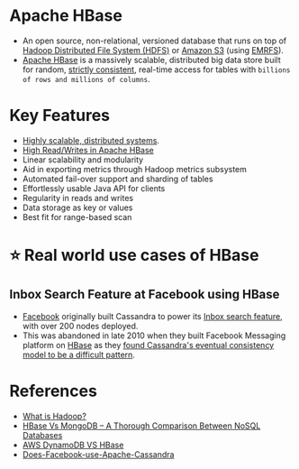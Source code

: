 # Apache HBase
- An open source, non-relational, versioned database that runs on top of [Hadoop Distributed File System (HDFS)](../../5_BigDataComponents/ApacheHadoop/ApacheHDFS.md) or [Amazon S3](../../../2_AWSComponents/7_StorageServices/AmazonS3.md) (using [EMRFS](../../../2_AWSComponents/3_ComputeServices/AmazonEMR.md)). 
- [Apache HBase](https://hbase.apache.org/) is a massively scalable, distributed big data store built for random, [strictly consistent](../../0_SystemGlossaries/ReplicationLagAndDataConsistency.md), real-time access for tables with `billions of rows and millions of columns`.

# Key Features
- [Highly scalable, distributed systems](../../0_SystemGlossaries/Scalability/DBScalability.md).
- [High Read/Writes in Apache HBase](../../0_SystemGlossaries/Scalability/LatencyThroughput.md)
- Linear scalability and modularity
- Aid in exporting metrics through Hadoop metrics subsystem
- Automated fail-over support and sharding of tables
- Effortlessly usable Java API for clients
- Regularity in reads and writes
- Data storage as key or values
- Best fit for range-based scan

# :star: Real world use cases of HBase

## Inbox Search Feature at Facebook using HBase
- [Facebook](https://www.quora.com/Does-Facebook-use-Apache-Cassandra) originally built Cassandra to power its [Inbox search feature](https://m.facebook.com/nt/screen/?params=%7B%22note_id%22%3A10158772759272200%7D&path=%2Fnotes%2Fnote%2F&paipv=0&eav=AfYuSXXQPZ5fvm0_ScPdSlfj5BEFhRVT3iy_6Rsz7NZDbQ2vfq9opnedmTLSjG1aZBA&_rdr), with over 200 nodes deployed.
- This was abandoned in late 2010 when they built Facebook Messaging platform on [HBase](ApacheHBase.md) as they [found Cassandra's eventual consistency model to be a difficult pattern](ApacheCasandra#supported-consistency-patterns).

# References
- [What is Hadoop?](https://aws.amazon.com/emr/details/hadoop/what-is-hadoop/)
- [HBase Vs MongoDB – A Thorough Comparison Between NoSQL Databases](https://simpleprogrammer.com/hbase-vs-mongodb/)
- [AWS DynamoDB VS HBase](https://stackoverflow.com/questions/10908531/aws-dynamodb-vs-hbase#29381684)
- [Does-Facebook-use-Apache-Cassandra](https://www.quora.com/Does-Facebook-use-Apache-Cassandra)